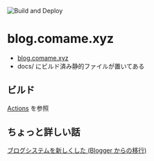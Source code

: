 ![Build and Deploy](https://github.com/comame/blog.comame.xyz/workflows/Build%20and%20Deploy/badge.svg)

# blog.comame.xyz
- [blog.comame.xyz](https://blog.comame.xyz)
- docs/ にビルド済み静的ファイルが置いてある

## ビルド
[Actions](https://github.com/comame/blog.comame.xyz/blob/master/.github/workflows/build.yml) を参照

## ちょっと詳しい話
[ブログシステムを新しくした (Blogger からの移行)](https://blog.comame.xyz/entries/2020-03-07/new-blog-system.html)
